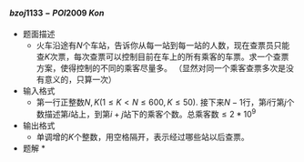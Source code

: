 #### $bzoj1133-POI2009\ Kon$

* 题面描述
  * 火车沿途有$N$个车站，告诉你从每一站到每一站的人数，现在查票员只能查$K$次票，每次查票可以控制目前在车上的所有乘客的车票。求一个查票方案，使得控制的不同的乘客尽量多。 （显然对同一个乘客查票多次是没有意义的，只算一次）
* 输入格式
  * 第一行正整数$N,K (1\leq K<N\leq 600, K\leq 50)$. 接下来$N-1$行，第$i$行第$j$个数描述第$i$站上，到第$i+j$站下的乘客个数。总乘客数$\leq 2*10^9$
* 输出格式
  * 单调增的$K$个整数，用空格隔开，表示经过哪些站以后查票。
* 题解
  * 
